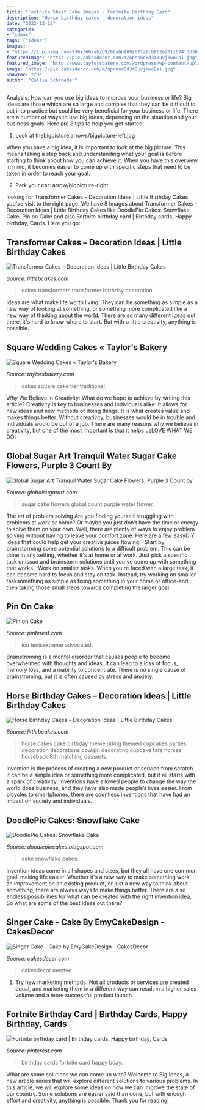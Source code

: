 ```yaml
---
title: "Fortnite Sheet Cake Images - Fortnite Birthday Card"
description: "Horse birthday cakes – decoration ideas"
date: "2022-12-12"
categories:
- "ideas"
tags: ["ideas"]
images:
- "https://i.pinimg.com/736x/66/ab/b9/66abb989267fafcb8f2e2011674f3d36.jpg"
featuredImage: "https://pic.cakesdecor.com/m/opnnoo8d340uvjkwo9ai.jpg"
featured_image: "http://www.taylorsbakery.com/wordpress/wp-content/uploads/2010/03/4-Tier-Square-Traditional.jpg"
image: "https://pic.cakesdecor.com/m/opnnoo8d340uvjkwo9ai.jpg"
ShowToc: true
author: "Callie Schroeder"
---
```



Analysis: How can you use big ideas to improve your business or life?
Big ideas are those which are so large and complex that they can be difficult to put into practice but could be very beneficial for your business or life. There are a number of ways to use big ideas, depending on the situation and your business goals. Here are 8 tips to help you get started:
1. Look at thebigpicture:arrows/bigpicture-left.jpg

When you have a big idea, it is important to look at the big picture. This means taking a step back and understanding what your goal is before starting to think about how you can achieve it. When you have this overview in mind, it becomes easier to come up with specific steps that need to be taken in order to reach your goal.

2. Park your car: arrow/bigpicture-right.

	

		
looking for Transformer Cakes – Decoration Ideas | Little Birthday Cakes you've visit to the right page. We have 8 Images about Transformer Cakes – Decoration Ideas | Little Birthday Cakes like DoodlePie Cakes: Snowflake Cake, Pin on Cake and also Fortnite birthday card | Birthday cards, Happy birthday, Cards. Here you go:
		
    
## Transformer Cakes – Decoration Ideas | Little Birthday Cakes

<img loading=lazy src="http://www.littlebcakes.com/wp-content/uploads/2014/01/Transformers-Cakes.jpg" onerror="this.onerror=null;this.src='https://tse4.mm.bing.net/th?id=OIP.eHYRBmX5yNIexl5GHSDxVQHaJ4&amp;pid=15.1';" alt="Transformer Cakes – Decoration Ideas | Little Birthday Cakes">

_Source: littlebcakes.com_

>cakes transformers transformer birthday decoration. 

	

Ideas are what make life worth living. They can be something as simple as a new way of looking at something, or something more complicated like a new way of thinking about the world. There are so many different ideas out there, it's hard to know where to start. But with a little creativity, anything is possible.

    
## Square Wedding Cakes « Taylor&#039;s Bakery

<img loading=lazy src="http://www.taylorsbakery.com/wordpress/wp-content/uploads/2010/03/4-Tier-Square-Traditional.jpg" onerror="this.onerror=null;this.src='https://tse2.mm.bing.net/th?id=OIP.gnXJKv2PVea67AOW0hI1kQHaKq&amp;pid=15.1';" alt="Square Wedding Cakes « Taylor&#039;s Bakery">

_Source: taylorsbakery.com_

>cakes square cake tier traditional. 

	

Why We Believe in Creativity: What do we hope to achieve by writing this article?
Creativity is key to businesses and individuals alike. It allows for new ideas and new methods of doing things. It is what creates value and makes things better. Without creativity, businesses would be in trouble and individuals would be out of a job. There are many reasons why we believe in creativity, but one of the most important is that it helps usLOVE WHAT WE DO!

    
## Global Sugar Art Tranquil Water Sugar Cake Flowers, Purple 3 Count By

<img loading=lazy src="https://www.globalsugarart.com/media/product/134/global-sugar-art-tranquil-water-sugar-cake-flowers-purple-3-count-by-chef-alan-tetreault-6f9.jpg" onerror="this.onerror=null;this.src='https://tse1.mm.bing.net/th?id=OIP._5CvGK5624tz3xI87_JIZgHaLH&amp;pid=15.1';" alt="Global Sugar Art Tranquil Water Sugar Cake Flowers, Purple 3 Count by">

_Source: globalsugarart.com_

>sugar cake flowers global count purple water flower. 

	

The art of problem solving
Are you finding yourself struggling with problems at work or home? Or maybe you just don't have the time or energy to solve them on your own. Well, there are plenty of ways to enjoy problem solving without having to leave your comfort zone. Here are a few easyDIY ideas that could help get your creative juices flowing: 
-Start by brainstorming some potential solutions to a difficult problem. This can be done in any setting, whether it's at home or at work. Just pick a specific task or issue and brainstorm solutions until you've come up with something that works. 
-Work on smaller tasks. When you're faced with a large task, it can become hard to focus and stay on task. Instead, try working on smaller tasksomething as simple as fixing something in your home or office-and then taking those small steps towards completing the larger goal.

    
## Pin On Cake

<img loading=lazy src="https://i.pinimg.com/736x/66/ab/b9/66abb989267fafcb8f2e2011674f3d36.jpg" onerror="this.onerror=null;this.src='https://tse4.mm.bing.net/th?id=OIP.QIF3HvDxFv-W9xL_tgYLhQHaJ3&amp;pid=15.1';" alt="Pin on Cake">

_Source: pinterest.com_

>icu tenisextreme advocated. 

	

Brainstroming is a mental disorder that causes people to become overwhelmed with thoughts and ideas. It can lead to a loss of focus, memory loss, and a inability to concentrate. There is no single cause of brainstroming, but it is often caused by stress and anxiety.

    
## Horse Birthday Cakes – Decoration Ideas | Little Birthday Cakes

<img loading=lazy src="http://www.littlebcakes.com/wp-content/uploads/2014/01/Horse-Cake-Decorations.jpg" onerror="this.onerror=null;this.src='https://tse3.mm.bing.net/th?id=OIP.4Ac7tCyMWtoXCQ7ok_iQRQHaKV&amp;pid=15.1';" alt="Horse Birthday Cakes – Decoration Ideas | Little Birthday Cakes">

_Source: littlebcakes.com_

>horse cakes cake birthday theme riding themed cupcakes parties decoration decorations cowgirl decorating cupcake tara horses horseback 8th matching desserts. 

	

Invention is the process of creating a new product or service from scratch. It can be a simple idea or something more complicated, but it all starts with a spark of creativity. Inventions have allowed people to change the way the world does business, and they have also made people’s lives easier. From bicycles to smartphones, there are countless inventions that have had an impact on society and individuals.

    
## DoodlePie Cakes: Snowflake Cake

<img loading=lazy src="https://4.bp.blogspot.com/-kL7fNmaQk4g/Tw1Y4F7MkcI/AAAAAAAAA94/x7-HM7iu8w4/s1600/001.JPG" onerror="this.onerror=null;this.src='https://tse4.mm.bing.net/th?id=OIP.Towl6ErtU2E1U5SgMabNewHaLJ&amp;pid=15.1';" alt="DoodlePie Cakes: Snowflake Cake">

_Source: doodlepiecakes.blogspot.com_

>cake snowflake cakes. 

	

Invention ideas come in all shapes and sizes, but they all have one common goal: making life easier. Whether it's a new way to make something work, an improvement on an existing product, or just a new way to think about something, there are always ways to make things better. There are also endless possibilities for what can be created with the right invention idea. So what are some of the best ideas out there?

    
## Singer Cake - Cake By EmyCakeDesign - CakesDecor

<img loading=lazy src="https://pic.cakesdecor.com/m/opnnoo8d340uvjkwo9ai.jpg" onerror="this.onerror=null;this.src='https://tse2.mm.bing.net/th?id=OIP.rhJB9nwuvUN-_XjseEaCowHaKj&amp;pid=15.1';" alt="Singer Cake - Cake by EmyCakeDesign - CakesDecor">

_Source: cakesdecor.com_

>cakesdecor mentve. 

	

1. Try new marketing methods. Not all products or services are created equal, and marketing them in a different way can result in a higher sales volume and a more successful product launch.

    
## Fortnite Birthday Card | Birthday Cards, Happy Birthday, Cards

<img loading=lazy src="https://i.pinimg.com/736x/c0/09/ae/c009ae4b02923024e58346b27f0355ba.jpg" onerror="this.onerror=null;this.src='https://tse1.mm.bing.net/th?id=OIP.wgyr6esXAppSdkKEHjwbOwHaJ3&amp;pid=15.1';" alt="Fortnite birthday card | Birthday cards, Happy birthday, Cards">

_Source: pinterest.com_

>birthday cards fortnite card happy bday. 

	

What are some solutions we can come up with?
Welcome to Big Ideas, a new article series that will explore different solutions to various problems. In this article, we will explore some ideas on how we can improve the state of our country. Some solutions are easier said than done, but with enough effort and creativity, anything is possible. Thank you for reading!


